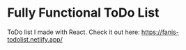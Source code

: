 # Fully Functional ToDo List
ToDo list I made with React.
Check it out here: https://fanis-todolist.netlify.app/
